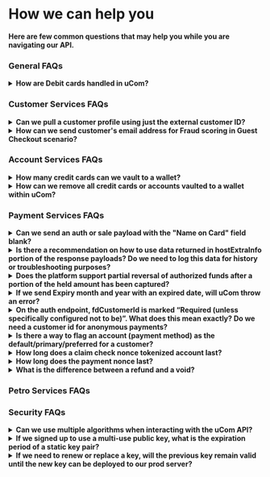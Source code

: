 # How we can help you

**Here are few common questions that may help you while you are navigating our API.**

### General FAQs

<details>
<summary><b>How are Debit cards handled in uCom?</b></summary>

Debit cards are treated the same way as credit cards in uCom requests. 

</details>

### Customer Services FAQs

<details>
<summary><b>Can we pull a customer profile using just the external customer ID?</b></summary>

Yes, this operation is possible using the query strong “externalId’ as demonstrated below: </br>
GET /v1/customers/?externalId=customerid

</details>

<details>
<summary><b>How can we send customer's email address for Fraud scoring in Guest Checkout scenario?</b></summary>

To pass through the customer’s email address for fraud scoring, you have to add the “purchaseInfo” field to your API call as demonstrated below: <br>
```json
{
   "authorization":{
      "orderId":"Order8341003",
      "storeId":"703904",
      "requestedAmount":349.5,
      "currencyCode":{
         "number":840
      },
      "fundingSource":{
         "token":{
            "tokenId":"2a6078ab-c9d7-4113-8dee-bad68417a1c7",
            "tokenProvider":"CLAIM_CHECK_NONCE"
         }
      },
      "purchaseInfo":[
         {
            "order":{
               "emails":[
                  {
                     "value":"sample01@sample01.com",
                     "type":"home"
                  }
               ]
            }
         }
      ]
   }
}

```
</details>



### Account Services FAQs

<details>
  <summary><b>How many credit cards can we vault to a wallet?</b></summary>

The number of cards allowed to be vaulted per wallet is adjustable based on the client’s preferences. 

</details>

<details>
<summary><b>How can we remove all credit cards or accounts vaulted to a wallet within uCom?</b></summary>

uCom does not offer the ability to remove all accounts tied to a specific wallet. uCom, does, however offer the ability to remove one account at a time using the API call below: <br>
DELETE /v1/customers/{fdCustomerId}/accounts/{fdAccountId} </br>
Also, please note that if you delete a customer profile, by default all vaulted/saved cards will be deleted automatically along with the customer profile. 

</details> 


### Payment Services FAQs 


<details>
<summary><b>Can we send an auth or sale payload with the "Name on Card" field blank?</b></summary>

Yes, uCom does not require name on card to be sent as part of the auth or sale transaction. 
</details>

<details>
<summary><b>Is there a recommendation on how to use data returned in hostExtraInfo portion of the response payloads? Do we need to log this data for history or troubleshooting purposes?</b></summary>

Yes, we recommend making use of the data returned in the “hostExtraInfo” field to troubleshoot issues with transactions as that provides the exact reason why a transaction was declined. 
  
</details>
  
<details>
<summary><b>Does the platform support partial reversal of authorized funds after a portion of the held amount has been captured?</b></summary>

Yes, uCom does support partial reversal. For example, let’s assume we have a auth for $50 and we only captured $20, the remaining amount will be released automatically. 
</details>

<details>
<summary><b>If we send Expiry month and year with an expired date, will uCom throw an error?</b></summary>

UCom does not have any validation against the Expiry month and year, but our downstream payment system does the validation and throws error, which then gets passed to uCom. 

</details>


<details>
<summary><b>On the auth endpoint, fdCustomerId is marked “Required (unless specifically configured not to be)”. What does this mean exactly?  Do we need a customer id for anonymous payments?</b></summary>

An fdCustomerId is required to perform payments using a vaulted account only, but it is not mandatory for anonymous payments. 

</details>

<details>
<summary><b>Is there a way to flag an account (payment method) as the default/primary/preferred for a customer?</b></summary>

 No, however, hosted pages does allow you to pass a "preferred" card in JSON that will preselect an account ID as demonstrated below: <br>
 
 ```json
 "preferredCard": { "fdAccountId": "8a7f7fb770427dbf01704518eee40019"
```
</details>

<details>
<summary><b>How long does a claim check nonce tokenized account last?</b></summary>

There is no time expiration, but a nonce expires once it is used.

</details>

<details>
<summary><b>How long does the payment nonce last?</b></summary>

23 hours and 20 minutes
  
</details>


<details>
<summary><b>What is the difference between a refund and a void?</b></summary>

Void is generally used for cancelling a previous operation, such as a capture, sale, or auth. </br>
Refund, on the other hand, is used when a transaction is fully completed. Either the money has  moved or settlement is done.
 
For QSR, void is the most likely use case as the change would likely occur very quickly after a sale (you're not refunding food 3 days later). That said, refunds probably have to be done at the POS, while an order cancellation for QSR is likely done through the mobile app or before food is received, so Void is more likely in that case. 

</details>


### Petro Services FAQs


### Security FAQs

<details>
<summary><b>Can we use multiple algorithms when interacting with the uCom API?</b></summary>

No, uCom does not support multiple algorithms for the same partner.

</details>

<details>
<summary><b>If we signed up to use a multi-use public key, what is the expiration period of a static key pair?</b></summary>

We will generate a multi-use key on your behalf once and disable the option to generate a key again. The public key we provide does not expire unless requested. 

</details>

<details>
<summary><b>If we need to renew or replace a key, will the previous key remain valid until the new key can be deployed to our prod server?</b></summary>

Each environment (CAT and prod) will have its own key. if you would like to replace or renew a key we need to do a deployment, once you generate new key the old key will not work. 

</details>






[//]: # (These are reference links used in markdown file)

[Setup Tenant]: <?path=docs/getting-started/setup-tenant/setup-tenant.md>

[Register Tenant]: <?path=docs/getting-started/setup-tenant/register-tenant.md>

[Deploy Tenant]: <?path=docs/getting-started/setup-tenant/deploy-tenant.md>

[Sample tenant repo]: <https://github.com/fiserv/sample-tenant>
